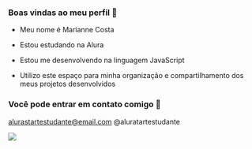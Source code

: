 ### Boas vindas ao meu perfil 💓

- Meu nome é Marianne Costa
  
- Estou estudando na Alura

- Estou me desenvolvendo na linguagem JavaScript

- Utilizo este espaço para minha organização e compartilhamento dos meus projetos desenvolvidos 

### Você pode entrar em contato comigo  📧

alurastartestudante@email.com
@aluratartestudante

![](https://media1.tenor.com/m/sHjQtcyix3IAAAAC/hamster-study.gif)
